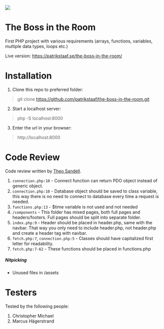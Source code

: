 <img src="https://media3.giphy.com/media/mTjdPUfVR6J6o/giphy.gif?cid=790b761117ff6a2021b7537036980fc8f71ed011bc361782&rid=giphy.gif&ct=g">

# The Boss in the Room
First PHP project with various requirements (arrays, functions, variables, multiple data types, loops etc.)

Live version: https://patrikstaaf.se/the-boss-in-the-room/

# Installation

1. Clone this repo to preferred folder: 
> git clone https://github.com/patrikstaaf/the-boss-in-the-room.git

2. Start a localhost server:
> php -S localhost:8000

3. Enter the url in your browser:
> http://localhost:8000 


# Code Review

Code review written by [Theo Sandell](https://github.com/theo0165).

1. `connection.php:10` - Connect function can return PDO object instead of generic object.
2. `connection.php:10` - Database object should be saved to class variable, this way there is no need to connect to database every time a request is needed.
3. `functions.php:13` - $time variable is not used and not needed
4. `/components` - This folder has mixed pages, both full pages and headers/footers. Full pages should be split into separate folder.
5. `index.php:9` - Header should be placed in header.php, same with the navbar. That way you only need to include header.php, not header.php and create a header tag with navbar.
6. `fetch.php:7`, `connection.php:5` - Classes should have capitalized first letter for readability.
7. `fetch.php:7-62` - These functions should be placed in functions.php

##### Nitpicking

-   Unused files in /assets

# Testers

Tested by the following people:

1. Christopher Michael
2. Marcus Hägerstrand
